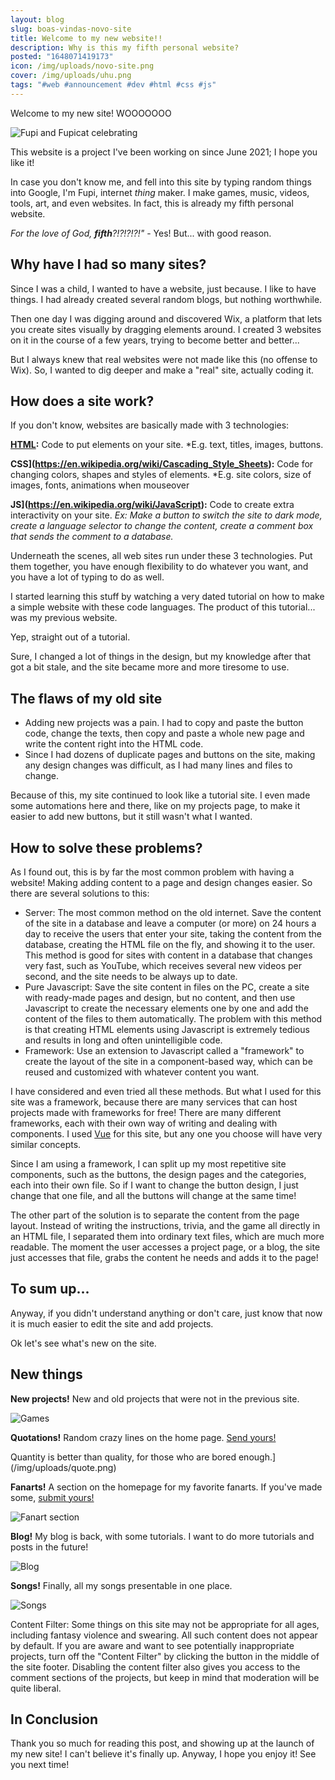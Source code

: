 ```yaml
---
layout: blog
slug: boas-vindas-novo-site
title: Welcome to my new website!!
description: Why is this my fifth personal website?
posted: "1648071419173"
icon: /img/uploads/novo-site.png
cover: /img/uploads/uhu.png
tags: "#web #announcement #dev #html #css #js"
---
```

Welcome to my new site! WOOOOOOO

![Fupi and Fupicat celebrating](/img/uploads/uhu.png)

This website is a project I've been working on since June 2021; I hope you like it!

In case you don't know me, and fell into this site by typing random things into Google, I'm Fupi, internet *thing* maker. I make games, music, videos, tools, art, and even websites. In fact, this is already my fifth personal website.

*For the love of God, **fifth**?!?!?!?!"* - Yes! But... with good reason.

## Why have I had so many sites?

Since I was a child, I wanted to have a website, just because. I like to have things. I had already created several random blogs, but nothing worthwhile.

Then one day I was digging around and discovered Wix, a platform that lets you create sites visually by dragging elements around. I created 3 websites on it in the course of a few years, trying to become better and better...

But I always knew that real websites were not made like this (no offense to Wix). So, I wanted to dig deeper and make a "real" site, actually coding it.

## How does a site work?

If you don't know, websites are basically made with 3 technologies:

**[HTML](https://en.wikipedia.org/wiki/HTML):** Code to put elements on your site. *E.g. text, titles, images, buttons.

**CSS](https://en.wikipedia.org/wiki/Cascading_Style_Sheets):** Code for changing colors, shapes and styles of elements. *E.g. site colors, size of images, fonts, animations when mouseover

**JS](https://en.wikipedia.org/wiki/JavaScript):** Code to create extra interactivity on your site. *Ex: Make a button to switch the site to dark mode, create a language selector to change the content, create a comment box that sends the comment to a database.*

Underneath the scenes, all web sites run under these 3 technologies. Put them together, you have enough flexibility to do whatever you want, and you have a lot of typing to do as well.

I started learning this stuff by watching a very dated tutorial on how to make a simple website with these code languages. The product of this tutorial... was my previous website.

Yep, straight out of a tutorial.

Sure, I changed a lot of things in the design, but my knowledge after that got a bit stale, and the site became more and more tiresome to use.

## The flaws of my old site

* Adding new projects was a pain. I had to copy and paste the button code, change the texts, then copy and paste a whole new page and write the content right into the HTML code.
* Since I had dozens of duplicate pages and buttons on the site, making any design changes was difficult, as I had many lines and files to change.

Because of this, my site continued to look like a tutorial site. I even made some automations here and there, like on my projects page, to make it easier to add new buttons, but it still wasn't what I wanted.

## How to solve these problems?

As I found out, this is by far the most common problem with having a website! Making adding content to a page and design changes easier. So there are several solutions to this:

* Server: The most common method on the old internet. Save the content of the site in a database and leave a computer (or more) on 24 hours a day to receive the users that enter your site, taking the content from the database, creating the HTML file on the fly, and showing it to the user. This method is good for sites with content in a database that changes very fast, such as YouTube, which receives several new videos per second, and the site needs to be always up to date.
* Pure Javascript: Save the site content in files on the PC, create a site with ready-made pages and design, but no content, and then use Javascript to create the necessary elements one by one and add the content of the files to them automatically. The problem with this method is that creating HTML elements using Javascript is extremely tedious and results in long and often unintelligible code.
* Framework: Use an extension to Javascript called a "framework" to create the layout of the site in a component-based way, which can be reused and customized with whatever content you want.

I have considered and even tried all these methods. But what I used for this site was a framework, because there are many services that can host projects made with frameworks for free! There are many different frameworks, each with their own way of writing and dealing with components. I used [Vue](https://vuejs.org/) for this site, but any one you choose will have very similar concepts.

Since I am using a framework, I can split up my most repetitive site components, such as the buttons, the design pages and the categories, each into their own file. So if I want to change the button design, I just change that one file, and all the buttons will change at the same time!

The other part of the solution is to separate the content from the page layout. Instead of writing the instructions, trivia, and the game all directly in an HTML file, I separated them into ordinary text files, which are much more readable. The moment the user accesses a project page, or a blog, the site just accesses that file, grabs the content he needs and adds it to the page!

## To sum up...

Anyway, if you didn't understand anything or don't care, just know that now it is much easier to edit the site and add projects.

Ok let's see what's new on the site.

## New things

**New projects!**  New and old projects that were not in the previous site.

![Games](/img/uploads/jogos.png)

**Quotations!** Random crazy lines on the home page. [Send yours!](/about#contact)

Quantity is better than quality, for those who are bored enough.](/img/uploads/quote.png)

**Fanarts!** A section on the homepage for my favorite fanarts. If you've made some, [submit yours!](/about#contact)

![Fanart section](/img/uploads/fanarts.png)

**Blog!** My blog is back, with some tutorials. I want to do more tutorials and posts in the future!

![Blog](/img/uploads/blog.png)

**Songs!** Finally, all my songs presentable in one place.

![Songs](/img/uploads/musicas.png)

Content Filter: Some things on this site may not be appropriate for all ages, including fantasy violence and swearing. All such content does not appear by default. If you are aware and want to see potentially inappropriate projects, turn off the "Content Filter" by clicking the button in the middle of the site footer. Disabling the content filter also gives you access to the comment sections of the projects, but keep in mind that moderation will be quite liberal.

## In Conclusion

Thank you so much for reading this post, and showing up at the launch of my new site! I can't believe it's finally up. Anyway, I hope you enjoy it! See you next time!